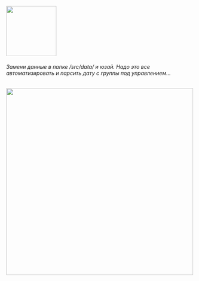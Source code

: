 [<img width="134" src="https://vk.com/images/apps/mini_apps/vk_mini_apps_logo.svg">](https://vk.com/services)

###### Замени данные в папке /src/data/ и юзай. Надо это все автоматизировать и парсить дату с группы под управлением...

[<img width="500" src="https://sun9-26.userapi.com/bXFcfMgvUd0tLE37kUPuzLvdHG3ksaDmn9v3FA/N0vKg8clHzA.jpg">](https://vk.com/app7611728)
